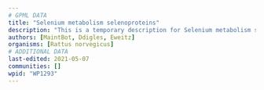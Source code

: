 ```yaml
---
# GPML DATA
title: "Selenium metabolism selenoproteins"
description: "This is a temporary description for Selenium metabolism selenoproteins"
authors: [MaintBot, Ddigles, Eweitz]
organisms: [Rattus norvegicus]
# ADDITIONAL DATA
last-edited: 2021-05-07
communities: []
wpid: "WP1293"
---
```

